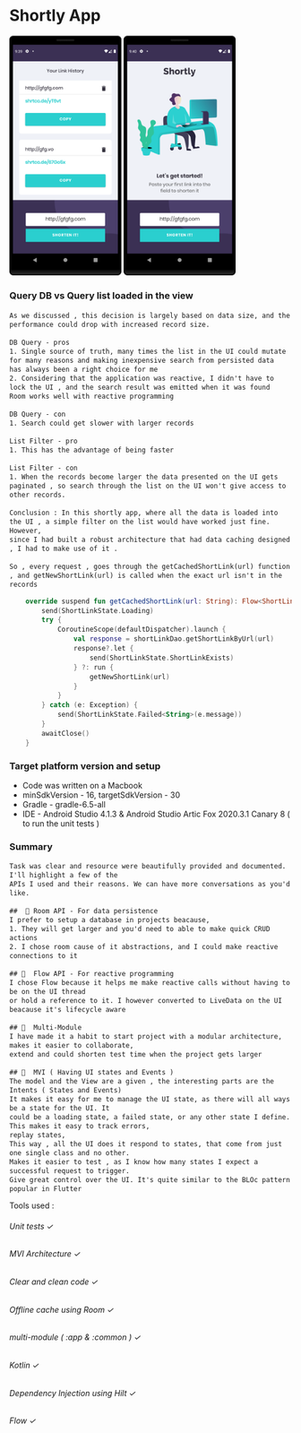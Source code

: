 # Shortly App

<img src="/readme/a.png" width="200">

<img src="/readme/b.png" width="200">


### Query DB vs Query list loaded in the view
    As we discussed , this decision is largely based on data size, and the performance could drop with increased record size.
    
    DB Query - pros
    1. Single source of truth, many times the list in the UI could mutate for many reasons and making inexpensive search from persisted data 
    has always been a right choice for me 
    2. Considering that the application was reactive, I didn't have to lock the UI , and the search result was emitted when it was found 
    Room works well with reactive programming 
    
    DB Query - con
    1. Search could get slower with larger records
    
    List Filter - pro
    1. This has the advantage of being faster
    
    List Filter - con
    1. When the records become larger the data presented on the UI gets paginated , so search through the list on the UI won't give access to 
    other records. 
    
    Conclusion : In this shortly app, where all the data is loaded into the UI , a simple filter on the list would have worked just fine. However, 
    since I had built a robust architecture that had data caching designed , I had to make use of it . 

    So , every request , goes through the getCachedShortLink(url) function , and getNewShortLink(url) is called when the exact url isn't in the records

```kotlin
    override suspend fun getCachedShortLink(url: String): Flow<ShortLinkState<Any>> = channelFlow {
        send(ShortLinkState.Loading)
        try {
            CoroutineScope(defaultDispatcher).launch {
                val response = shortLinkDao.getShortLinkByUrl(url)
                response?.let {
                    send(ShortLinkState.ShortLinkExists)
                } ?: run {
                    getNewShortLink(url)
                }
            }
        } catch (e: Exception) {
            send(ShortLinkState.Failed<String>(e.message))
        }
        awaitClose()
    } 
```


### Target platform version and setup
-  Code was written on a Macbook
-  minSdkVersion - 16, targetSdkVersion - 30
-  Gradle -  gradle-6.5-all
-  IDE - Android Studio 4.1.3 & Android Studio Artic Fox 2020.3.1 Canary 8 ( to run the unit tests )

### Summary
    Task was clear and resource were beautifully provided and documented. I'll highlight a few of the
    APIs I used and their reasons. We can have more conversations as you'd like.

    ##  🚀 Room API - For data persistence
    I prefer to setup a database in projects beacause,
    1. They will get larger and you'd need to able to make quick CRUD actions
    2. I chose room cause of it abstractions, and I could make reactive connections to it

    ## 🚀  Flow API - For reactive programming
    I chose Flow because it helps me make reactive calls without having to be on the UI thread
    or hold a reference to it. I however converted to LiveData on the UI beacause it's lifecycle aware

    ## 🚀  Multi-Module
    I have made it a habit to start project with a modular architecture, makes it easier to collaborate,
    extend and could shorten test time when the project gets larger

    ## 🚀  MVI ( Having UI states and Events )
    The model and the View are a given , the interesting parts are the Intents ( States and Events)
    It makes it easy for me to manage the UI state, as there will all ways be a state for the UI. It
    could be a loading state, a failed state, or any other state I define. This makes it easy to track errors,
    replay states,
    This way , all the UI does it respond to states, that come from just one single class and no other.
    Makes it easier to test , as I know how many states I expect a successful request to trigger.
    Give great control over the UI. It's quite similar to the BLOc pattern popular in Flutter

Tools used :
###### Unit tests ✓
###### MVI Architecture  ✓
###### Clear and clean code  ✓
###### Offline cache using Room ✓
###### multi-module  ( :app & :common ) ✓
###### Kotlin  ✓
###### Dependency Injection using Hilt ✓
###### Flow ✓
